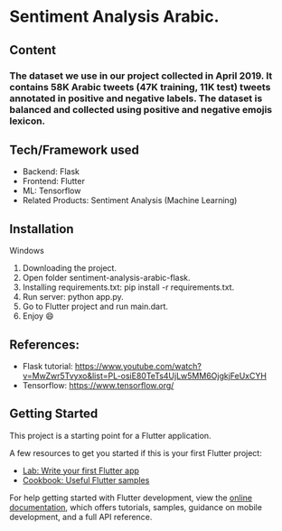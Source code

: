 # Sentiment Analysis Arabic.

## Content
### The dataset we use in our project collected in April 2019. It contains 58K Arabic tweets (47K training, 11K test) tweets annotated in positive and negative labels. The dataset is balanced and collected using positive and negative emojis lexicon.

## Tech/Framework used
* Backend: Flask
* Frontend: Flutter
* ML: Tensorflow
* Related Products: Sentiment Analysis (Machine Learning)

## Installation
Windows
1. Downloading the project.
2. Open folder sentiment-analysis-arabic-flask.
3. Installing requirements.txt: pip install -r requirements.txt.
4. Run server: python app.py.
5. Go to Flutter project and run main.dart.
6. Enjoy 😄

## References:
* Flask tutorial: https://www.youtube.com/watch?v=MwZwr5Tvyxo&list=PL-osiE80TeTs4UjLw5MM6OjgkjFeUxCYH
* Tensorflow: https://www.tensorflow.org/

## Getting Started

This project is a starting point for a Flutter application.

A few resources to get you started if this is your first Flutter project:

- [Lab: Write your first Flutter app](https://docs.flutter.dev/get-started/codelab)
- [Cookbook: Useful Flutter samples](https://docs.flutter.dev/cookbook)

For help getting started with Flutter development, view the
[online documentation](https://docs.flutter.dev/), which offers tutorials,
samples, guidance on mobile development, and a full API reference.
